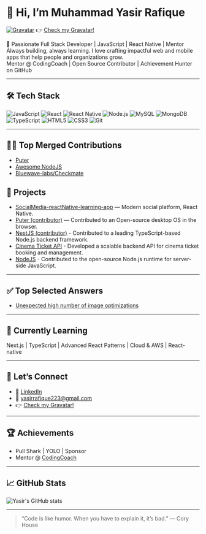 # 👋 Hi, I’m Muhammad Yasir Rafique

[![Gravatar](https://www.gravatar.com/avatar/c0d6dd387d16d146104c6ffdb730f099?s=120)](https://gravatar.com/inventivec0d6dd387d)
👉 [Check my Gravatar!](https://gravatar.com/inventivec0d6dd387d)


🚀 Passionate Full Stack Developer | JavaScript | React Native | Mentor  
Always building, always learning. I love crafting impactful web and mobile apps that help people and organizations grow.  
Mentor @ CodingCoach | Open Source Contributor | Achievement Hunter on GitHub

---

## 🛠️ Tech Stack

![JavaScript](https://img.shields.io/badge/-JavaScript-black?style=flat-square&logo=javascript)
![React](https://img.shields.io/badge/-React-black?style=flat-square&logo=react)
![React Native](https://img.shields.io/badge/-React%20Native-black?style=flat-square&logo=react)
![Node.js](https://img.shields.io/badge/-Node.js-black?style=flat-square&logo=node.js)
![MySQL](https://img.shields.io/badge/-MySQL-black?style=flat-square&logo=mysql)
![MongoDB](https://img.shields.io/badge/-MongoDB-black?style=flat-square&logo=mongodb)
![TypeScript](https://img.shields.io/badge/-TypeScript-black?style=flat-square&logo=typescript)
![HTML5](https://img.shields.io/badge/-HTML5-black?style=flat-square&logo=html5)
![CSS3](https://img.shields.io/badge/-CSS3-black?style=flat-square&logo=css3)
![Git](https://img.shields.io/badge/-Git-black?style=flat-square&logo=git)
<!-- Add more as you like -->

---

## 🧑‍💻 Top Merged Contributions
- [Puter](https://github.com/HeyPuter/puter/pull/1347)
- [Awesome NodeJS](https://github.com/sindresorhus/awesome-nodejs/pull/1331)
- [Bluewave-labs/Checkmate](https://github.com/bluewave-labs/Checkmate/pull/2632)

## 🚩 Projects

- [SocialMedia-reactNative-learning-app](https://github.com/Yasir-Rafique/SocialMedia-reactNative-learning-app) — Modern social platform, React Native.
- [Puter (contributor)](https://github.com/Yasir-Rafique/puter) — Contributed to an Open-source desktop OS in the browser.
- [NestJS (contributor)](https://github.com/Yasir-Rafique/nest) - Contributed to a leading TypeScript-based Node.js backend framework.
- [Cinema Ticket API](https://github.com/Yasir-Rafique/Cinema-Ticket-Solution) - Developed a scalable backend API for cinema ticket booking and management.
- [NodeJS](https://github.com/Yasir-Rafique/node)  - Contributed to the open-source Node.js runtime for server-side JavaScript.

---

## ✅ Top Selected Answers
- [Unexpected high number of image optimizations](https://github.com/vercel/next.js/discussions/81893)

---

## 🌱 Currently Learning

Next.js | TypeScript | Advanced React Patterns | Cloud & AWS | React-native

---

## 💬 Let’s Connect

- 🔗 [LinkedIn](https://www.linkedin.com/in/yasir-rafique/)
- 📩 [yasirrafique223@gmail.com](mailto:yasirrafique06@gmail.com)
- 👉 [Check my Gravatar!](https://gravatar.com/inventivec0d6dd387d)

---

## 🏆 Achievements

- Pull Shark | YOLO | Sponsor 
- Mentor @ [CodingCoach](https://mentors.codingcoach.io/u/6875f3e1f7dfb4f5094d73dc)

---

## 📈 GitHub Stats

![Yasir's GitHub stats](https://github-readme-stats.vercel.app/api?username=Yasir-Rafique&show_icons=true&theme=radical)

---

> “Code is like humor. When you have to explain it, it’s bad.” — Cory House

